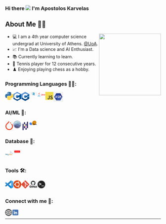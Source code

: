 
### Hi there <img src="https://github.com/TheDudeThatCode/TheDudeThatCode/blob/master/Assets/Hi.gif" width="38px"> I'm Apostolos Karvelas

## About Me 👨‍🎓
<p><img align="right" src="./images/giphy1.gif" width="200" height="200" /></p>

- 💻 I am a 4th year computer science undergrad at University of Athens. [@UoA].
- 📈 I'm a Data science and AI Enthusiast.
- 📚 Currently learning to learn.
- 🎾 Tennis player for 12 consecutive years.
- ♟️  Enjoying playing chess as a hobby. 

### Programming Languages 👨‍💻:

<img align="left" alt="Python" width="26px" src="images/python.png" />
<img align="left" alt="C" width="26px" src="images/c.png" />
<img align="left" alt="Cpp" width="26px" src="images/cpp.png" />
<img align="left" alt="R" width="26px" src="images/r.png" />
<img align="left" alt="Java" width="26px" src="images/java.png" />
<img align="left" alt="JavaScript" width="26px" src="images/js.png" />
<img align="left" alt="Assembly" width="32px" src="images/assembly.png" />

<br><br>
### AI/ML 🤖:
<img align="left" alt="PyTorch" width="26px" src="images/pytorch.png" />
<img align="left" alt="seaborn" width="26px" src="images/seaborn.png" />
<img align="left" alt="pandas" width="26px" src="images/pandas.png" />
<img align="left" alt="scikit-learn" width="26px" src="images/scikit-learn.png" />

<br><br>
### Database 💾:
<img align="left" alt="MySQL" width="26px" src="images/mysql.png" />
<img align="left" alt="Oracle" width="26px" src="images/oracle.png" />

<br><br>
### Tools 🛠️:
<img align="left" alt="Visual Studio Code" width="26px" src="./images/vscode.png" />
<img align="left" alt="Linux" width="26px" src="./images/linux.png" />
<img align="left" alt="Git" width="26px" src="./images/git.png" />
<img align="left" alt="GitHub" width="26px" src="./images/github.png" />
<img align="left" alt="Terminal" width="26px" src="./images/terminal.png" />

<br><br>
### Connect with me 🔗:

[<img align="left" alt="TollisK"  width="22px" src="/images/website.png" />][website]
[<img align="left" alt="TollisK | LinkedIn" width="22px" src="/images/linkedin.png" />][linkedin]

<br />

---


[@UoA]: https://www.di.uoa.gr/
[website]: https://TollisK.github.io/
[linkedin]: https://www.linkedin.com/in/TollisK/
